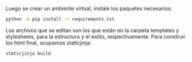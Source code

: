 Luego se crear un ambiente virtual, instale los paquetes necesarios:
```sh
python -m pip install -r requirements.txt
```
Los archivos que se editan son los que están en la carpeta templates y stylesheets,
para la estructura y el estilo, respectivamente.
Para construir los html final, ocupamos staticjinja:
```sh
staticjinja build
```
